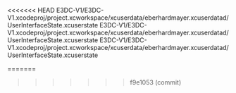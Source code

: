 <<<<<<< HEAD
E3DC-V1/E3DC-V1.xcodeproj/project.xcworkspace/xcuserdata/eberhardmayer.xcuserdatad/UserInterfaceState.xcuserstate
E3DC-V1/E3DC-V1.xcodeproj/project.xcworkspace/xcuserdata/eberhardmayer.xcuserdatad/UserInterfaceState.xcuserstate
E3DC-V1/E3DC-V1.xcodeproj/project.xcworkspace/xcuserdata/eberhardmayer.xcuserdatad/UserInterfaceState.xcuserstate

=======

>>>>>>> f9e1053 (commit)

